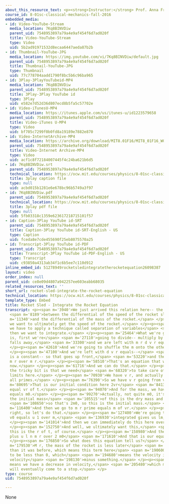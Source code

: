 ```yaml
---
about_this_resource_text: <p><strong>Instructor:</strong> Prof. Anna Frebel</p>
course_id: 8-01sc-classical-mechanics-fall-2016
embedded_media:
- id: Video-YouTube-Stream
  media_location: 7Kq8BINVDiw
  parent_uid: 7548953897a79a4e9af454f6d7ad020f
  title: Video-YouTube-Stream
  type: Video
  uid: 5b2ad91971532d8ecaa6447aeda87b2b
- id: Thumbnail-YouTube-JPG
  media_location: https://img.youtube.com/vi/7Kq8BINVDiw/default.jpg
  parent_uid: 7548953897a79a4e9af454f6d7ad020f
  title: Thumbnail-YouTube-JPG
  type: Thumbnail
  uid: 77c778704aadd1790f8bc5b6c96ba965
- id: 3Play-3PlayYouTubeid-MP4
  media_location: 7Kq8BINVDiw
  parent_uid: 7548953897a79a4e9af454f6d7ad020f
  title: 3Play-3Play YouTube id
  type: 3Play
  uid: e582e7d52d36d807ecd8b5fa5c57702e
- id: Video-iTunesU-MP4
  media_location: https://itunes.apple.com/us/itunes-u/id1223579658
  parent_uid: 7548953897a79a4e9af454f6d7ad020f
  title: Video-iTunes U-MP4
  type: Video
  uid: bf705c7299f0b0fd8a19189e7882e870
- id: Video-InternetArchive-MP4
  media_location: https://archive.org/download/MIT8.01F16/MIT8_01F16_W06PS01-2_360p.mp4
  parent_uid: 7548953897a79a4e9af454f6d7ad020f
  title: Video-Internet Archive-MP4
  type: Video
  uid: acf1c8f72184007445f4c24ba621b6d5
- id: 7Kq8BINVDiw.srt
  parent_uid: 7548953897a79a4e9af454f6d7ad020f
  technical_location: https://ocw.mit.edu/courses/physics/8-01sc-classical-mechanics-fall-2016/week-6-continuous-mass-transfer/ps.6.1-rocket-sled-problem/rocket-sled-integrate-the-rocket-equation/7Kq8BINVDiw.srt
  title: 3play caption file
  type: null
  uid: acbd015b1281e6e678bc96b5749a3f97
- id: 7Kq8BINVDiw.pdf
  parent_uid: 7548953897a79a4e9af454f6d7ad020f
  technical_location: https://ocw.mit.edu/courses/physics/8-01sc-classical-mechanics-fall-2016/week-6-continuous-mass-transfer/ps.6.1-rocket-sled-problem/rocket-sled-integrate-the-rocket-equation/7Kq8BINVDiw.pdf
  title: 3play pdf file
  type: null
  uid: 5fb03318c1359e623617218715101f57
- id: Caption-3Play YouTube id-SRT
  parent_uid: 7548953897a79a4e9af454f6d7ad020f
  title: Caption-3Play YouTube id-SRT-English - US
  type: Caption
  uid: fceda8e7cde455690f25eb8075570a25
- id: Transcript-3Play YouTube id-PDF
  parent_uid: 7548953897a79a4e9af454f6d7ad020f
  title: Transcript-3Play YouTube id-PDF-English - US
  type: Transcript
  uid: c93850a4313ab34f1c6b5ee7c110d912
inline_embed_id: 51278949rocketsledintegratetherocketequation26098387
layout: video
order_index: null
parent_uid: ce8e09d4807a942257ee603eabb68035
related_resources_text: ''
short_url: rocket-sled-integrate-the-rocket-equation
technical_location: https://ocw.mit.edu/courses/physics/8-01sc-classical-mechanics-fall-2016/week-6-continuous-mass-transfer/ps.6.1-rocket-sled-problem/rocket-sled-integrate-the-rocket-equation
template_type: Embed
title: Rocket Sled - Integrate the Rocket Equation
transcript: <p><span m='3940'>We just arrived this relation here-- the relation</span>
  <span m='8189'>between the differential of the speed of the rocket sled</span> <span
  m='11340'>and the differential of the mass of the rocket.</span> </p><p><span m='14410'>And
  we want to ultimately get the speed of the rocket.</span> </p><p><span m='17830'>So
  we have to apply a technique called separation of variables</span> <span m='22950'>and
  then we want to integrate.</span> </p><p><span m='25464'>What we're going to do
  is, first we're</span> <span m='27110'>going to divide-- multiply by dt so that
  falls away,</span> <span m='33300'>and we are left with m r d v r equals d m r u.</span>
  </p><p><span m='42610'>And we're going to shuffle the m onto the other side.</span>
  </p><p><span m='47100'>And we're left with d v r equals--</span> <span m='49310'>u
  is a constant-- so that goes up front,</span> <span m='53220'>and then we have d
  m r over m r.</span> </p><p><span m='58510'>That's an equation that we can integrate
  now.</span> </p><p><span m='61716'>And we can do that.</span> </p><p><span m='65830'>And
  the tricky bit is that we need</span> <span m='68320'>to take care of the integration
  limits here.</span> </p><p><span m='70930'>We have v r, and actually these now are
  all primes.</span> </p><p><span m='76390'>So we have v r going from v0.</span> </p><p><span
  m='80695'>That is our initial condition here 2vr</span> <span m='84132'>prime of
  equal vr of t.</span> </p><p><span m='94070'>And for the mass, we have m r prime
  equals m0.</span> </p><p><span m='99270'>Actually, not quite m0, it's 2m0 because
  the initial mass</span> <span m='105515'>of this is the dry mass and the fuel mass,</span>
  <span m='108650'>so that's 2m0, so this is the initial mass.</span> </p><p><span
  m='116400'>And then we go to m r prime equals m of vr.</span> </p><p><span m='124930'>All
  right, so let's do that.</span> </p><p><span m='127400'>We're going to get vr minus
  v0 equals u 1 over m,</span> <span m='136930'>integrated gives us lm, so lm.</span>
  </p><p><span m='141014'>And then we can immediately do this here over 2m0.</span>
  </p><p><span m='152750'>And well, we ultimately want this,</span> <span m='156810'>so
  this is the r of t, of course.</span> </p><p><span m='158980'>And then we got v0
  plus u l n m r over 2 m0</span> <span m='171610'>And that is our equation.</span>
  </p><p><span m='176850'>So what does this equation tell us?</span> </p><p><span
  m='179530'>M r, the mass of the rocket is less later</span> <span m='185190'>on
  than it was before, which means this term here</span> <span m='190600'>is going
  to be less than 0, which</span> <span m='194680'>means the velocity is our initial
  velocity</span> <span m='198130'>minus something.</span> </p><p><span m='200900'>Which
  means we have a decrease in velocity,</span> <span m='205480'>which means my sled
  will eventually come to a stop.</span> </p>
type: course
uid: 7548953897a79a4e9af454f6d7ad020f

---
```

None